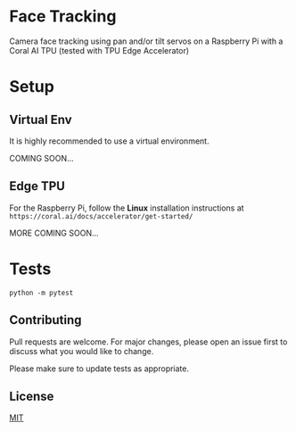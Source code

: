 # Face Tracking

Camera face tracking using pan and/or tilt servos on a Raspberry Pi with a Coral AI TPU (tested with TPU Edge Accelerator)

# Setup

## Virtual Env

It is highly recommended to use a virtual environment.

COMING SOON...

## Edge TPU

For the Raspberry Pi, follow the __Linux__ installation instructions at
`https://coral.ai/docs/accelerator/get-started/`

MORE COMING SOON...

# Tests

`python -m pytest`


## Contributing

Pull requests are welcome. For major changes, please open an issue first
to discuss what you would like to change.

Please make sure to update tests as appropriate.

## License

[MIT](https://choosealicense.com/licenses/mit/)